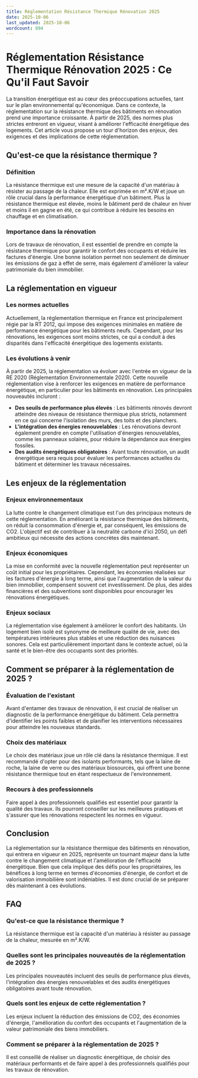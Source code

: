 ```yaml
---
title: Réglementation Résistance Thermique Rénovation 2025
date: 2025-10-06
last_updated: 2025-10-06
wordcount: 894
---
```


# Réglementation Résistance Thermique Rénovation 2025 : Ce Qu'il Faut Savoir

La transition énergétique est au cœur des préoccupations actuelles, tant sur le plan environnemental qu'économique. Dans ce contexte, la réglementation sur la résistance thermique des bâtiments en rénovation prend une importance croissante. À partir de 2025, des normes plus strictes entreront en vigueur, visant à améliorer l'efficacité énergétique des logements. Cet article vous propose un tour d'horizon des enjeux, des exigences et des implications de cette réglementation.

## Qu'est-ce que la résistance thermique ?

### Définition

La résistance thermique est une mesure de la capacité d'un matériau à résister au passage de la chaleur. Elle est exprimée en m².K/W et joue un rôle crucial dans la performance énergétique d'un bâtiment. Plus la résistance thermique est élevée, moins le bâtiment perd de chaleur en hiver et moins il en gagne en été, ce qui contribue à réduire les besoins en chauffage et en climatisation.

### Importance dans la rénovation

Lors de travaux de rénovation, il est essentiel de prendre en compte la résistance thermique pour garantir le confort des occupants et réduire les factures d'énergie. Une bonne isolation permet non seulement de diminuer les émissions de gaz à effet de serre, mais également d'améliorer la valeur patrimoniale du bien immobilier.

## La réglementation en vigueur

### Les normes actuelles

Actuellement, la réglementation thermique en France est principalement régie par la RT 2012, qui impose des exigences minimales en matière de performance énergétique pour les bâtiments neufs. Cependant, pour les rénovations, les exigences sont moins strictes, ce qui a conduit à des disparités dans l'efficacité énergétique des logements existants.

### Les évolutions à venir

À partir de 2025, la réglementation va évoluer avec l'entrée en vigueur de la RE 2020 (Réglementation Environnementale 2020). Cette nouvelle réglementation vise à renforcer les exigences en matière de performance énergétique, en particulier pour les bâtiments en rénovation. Les principales nouveautés incluront :

- **Des seuils de performance plus élevés** : Les bâtiments rénovés devront atteindre des niveaux de résistance thermique plus stricts, notamment en ce qui concerne l'isolation des murs, des toits et des planchers.
- **L'intégration des énergies renouvelables** : Les rénovations devront également prendre en compte l'utilisation d'énergies renouvelables, comme les panneaux solaires, pour réduire la dépendance aux énergies fossiles.
- **Des audits énergétiques obligatoires** : Avant toute rénovation, un audit énergétique sera requis pour évaluer les performances actuelles du bâtiment et déterminer les travaux nécessaires.

## Les enjeux de la réglementation

### Enjeux environnementaux

La lutte contre le changement climatique est l'un des principaux moteurs de cette réglementation. En améliorant la résistance thermique des bâtiments, on réduit la consommation d'énergie et, par conséquent, les émissions de CO2. L'objectif est de contribuer à la neutralité carbone d'ici 2050, un défi ambitieux qui nécessite des actions concrètes dès maintenant.

### Enjeux économiques

La mise en conformité avec la nouvelle réglementation peut représenter un coût initial pour les propriétaires. Cependant, les économies réalisées sur les factures d'énergie à long terme, ainsi que l'augmentation de la valeur du bien immobilier, compensent souvent cet investissement. De plus, des aides financières et des subventions sont disponibles pour encourager les rénovations énergétiques.

### Enjeux sociaux

La réglementation vise également à améliorer le confort des habitants. Un logement bien isolé est synonyme de meilleure qualité de vie, avec des températures intérieures plus stables et une réduction des nuisances sonores. Cela est particulièrement important dans le contexte actuel, où la santé et le bien-être des occupants sont des priorités.

## Comment se préparer à la réglementation de 2025 ?

### Évaluation de l'existant

Avant d'entamer des travaux de rénovation, il est crucial de réaliser un diagnostic de la performance énergétique du bâtiment. Cela permettra d'identifier les points faibles et de planifier les interventions nécessaires pour atteindre les nouveaux standards.

### Choix des matériaux

Le choix des matériaux joue un rôle clé dans la résistance thermique. Il est recommandé d'opter pour des isolants performants, tels que la laine de roche, la laine de verre ou des matériaux biosourcés, qui offrent une bonne résistance thermique tout en étant respectueux de l'environnement.

### Recours à des professionnels

Faire appel à des professionnels qualifiés est essentiel pour garantir la qualité des travaux. Ils pourront conseiller sur les meilleures pratiques et s'assurer que les rénovations respectent les normes en vigueur.

## Conclusion

La réglementation sur la résistance thermique des bâtiments en rénovation, qui entrera en vigueur en 2025, représente un tournant majeur dans la lutte contre le changement climatique et l'amélioration de l'efficacité énergétique. Bien que cela implique des défis pour les propriétaires, les bénéfices à long terme en termes d'économies d'énergie, de confort et de valorisation immobilière sont indéniables. Il est donc crucial de se préparer dès maintenant à ces évolutions.

## FAQ

### Qu'est-ce que la résistance thermique ?

La résistance thermique est la capacité d'un matériau à résister au passage de la chaleur, mesurée en m².K/W.

### Quelles sont les principales nouveautés de la réglementation de 2025 ?

Les principales nouveautés incluent des seuils de performance plus élevés, l'intégration des énergies renouvelables et des audits énergétiques obligatoires avant toute rénovation.

### Quels sont les enjeux de cette réglementation ?

Les enjeux incluent la réduction des émissions de CO2, des économies d'énergie, l'amélioration du confort des occupants et l'augmentation de la valeur patrimoniale des biens immobiliers.

### Comment se préparer à la réglementation de 2025 ?

Il est conseillé de réaliser un diagnostic énergétique, de choisir des matériaux performants et de faire appel à des professionnels qualifiés pour les travaux de rénovation.